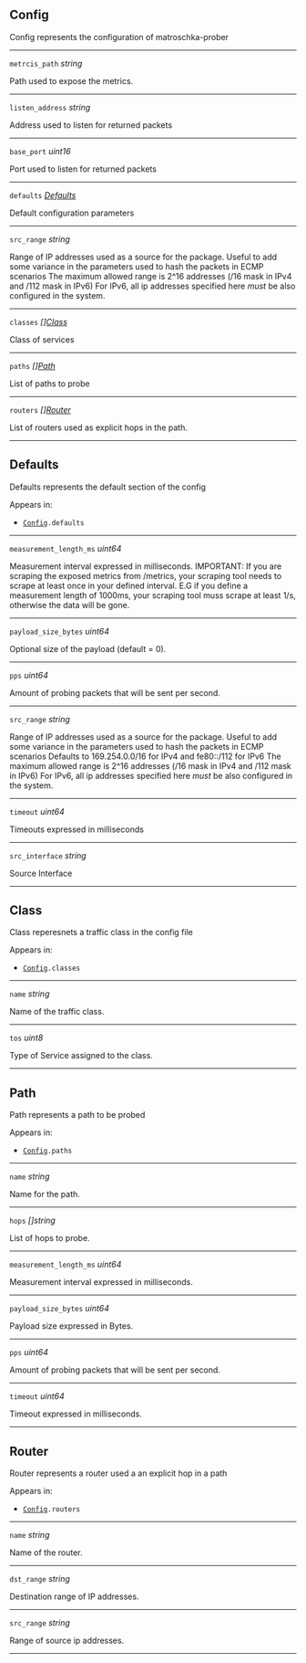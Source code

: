 



## Config
Config represents the configuration of matroschka-prober






<hr />

<div class="dd">

<code>metrcis_path</code>  <i>string</i>

</div>
<div class="dt">

Path used to expose the metrics.

</div>

<hr />

<div class="dd">

<code>listen_address</code>  <i>string</i>

</div>
<div class="dt">

Address used to listen for returned packets

</div>

<hr />

<div class="dd">

<code>base_port</code>  <i>uint16</i>

</div>
<div class="dt">

Port used to listen for returned packets

</div>

<hr />

<div class="dd">

<code>defaults</code>  <i><a href="#defaults">Defaults</a></i>

</div>
<div class="dt">

Default configuration parameters

</div>

<hr />

<div class="dd">

<code>src_range</code>  <i>string</i>

</div>
<div class="dt">

Range of IP addresses used as a source for the package. Useful to add some variance in the parameters used to hash the packets in ECMP scenarios
The maximum allowed range is 2^16 addresses (/16 mask in IPv4 and /112 mask in IPv6)
For IPv6, all ip addresses specified here *must* be also configured in the system.

</div>

<hr />

<div class="dd">

<code>classes</code>  <i>[]<a href="#class">Class</a></i>

</div>
<div class="dt">

Class of services

</div>

<hr />

<div class="dd">

<code>paths</code>  <i>[]<a href="#path">Path</a></i>

</div>
<div class="dt">

List of paths to probe

</div>

<hr />

<div class="dd">

<code>routers</code>  <i>[]<a href="#router">Router</a></i>

</div>
<div class="dt">

List of routers used as explicit hops in the path.

</div>

<hr />





## Defaults
Defaults represents the default section of the config

Appears in:


- <code><a href="#config">Config</a>.defaults</code>





<hr />

<div class="dd">

<code>measurement_length_ms</code>  <i>uint64</i>

</div>
<div class="dt">

Measurement interval expressed in milliseconds.
IMPORTANT: If you are scraping the exposed metrics from /metrics, your scraping tool needs to scrape at least once in your defined interval.
E.G if you define a measurement length of 1000ms, your scraping tool muss scrape at least 1/s, otherwise the data will be gone.

</div>

<hr />

<div class="dd">

<code>payload_size_bytes</code>  <i>uint64</i>

</div>
<div class="dt">

Optional size of the payload (default = 0).

</div>

<hr />

<div class="dd">

<code>pps</code>  <i>uint64</i>

</div>
<div class="dt">

Amount of probing packets that will be sent per second.

</div>

<hr />

<div class="dd">

<code>src_range</code>  <i>string</i>

</div>
<div class="dt">

Range of IP addresses used as a source for the package. Useful to add some variance in the parameters used to hash the packets in ECMP scenarios
Defaults to 169.254.0.0/16 for IPv4 and fe80::/112 for IPv6
The maximum allowed range is 2^16 addresses (/16 mask in IPv4 and /112 mask in IPv6)
For IPv6, all ip addresses specified here *must* be also configured in the system.

</div>

<hr />

<div class="dd">

<code>timeout</code>  <i>uint64</i>

</div>
<div class="dt">

Timeouts expressed in milliseconds

</div>

<hr />

<div class="dd">

<code>src_interface</code>  <i>string</i>

</div>
<div class="dt">

Source Interface

</div>

<hr />





## Class
Class reperesnets a traffic class in the config file

Appears in:


- <code><a href="#config">Config</a>.classes</code>





<hr />

<div class="dd">

<code>name</code>  <i>string</i>

</div>
<div class="dt">

Name of the traffic class.

</div>

<hr />

<div class="dd">

<code>tos</code>  <i>uint8</i>

</div>
<div class="dt">

Type of Service assigned to the class.

</div>

<hr />





## Path
Path represents a path to be probed

Appears in:


- <code><a href="#config">Config</a>.paths</code>





<hr />

<div class="dd">

<code>name</code>  <i>string</i>

</div>
<div class="dt">

Name for the path.

</div>

<hr />

<div class="dd">

<code>hops</code>  <i>[]string</i>

</div>
<div class="dt">

List of hops to probe.

</div>

<hr />

<div class="dd">

<code>measurement_length_ms</code>  <i>uint64</i>

</div>
<div class="dt">

Measurement interval expressed in milliseconds.

</div>

<hr />

<div class="dd">

<code>payload_size_bytes</code>  <i>uint64</i>

</div>
<div class="dt">

Payload size expressed in Bytes.

</div>

<hr />

<div class="dd">

<code>pps</code>  <i>uint64</i>

</div>
<div class="dt">

Amount of probing packets that will be sent per second.

</div>

<hr />

<div class="dd">

<code>timeout</code>  <i>uint64</i>

</div>
<div class="dt">

Timeout expressed in milliseconds.

</div>

<hr />





## Router
Router represents a router used a an explicit hop in a path

Appears in:


- <code><a href="#config">Config</a>.routers</code>





<hr />

<div class="dd">

<code>name</code>  <i>string</i>

</div>
<div class="dt">

Name of the router.

</div>

<hr />

<div class="dd">

<code>dst_range</code>  <i>string</i>

</div>
<div class="dt">

Destination range of IP addresses.

</div>

<hr />

<div class="dd">

<code>src_range</code>  <i>string</i>

</div>
<div class="dt">

Range of source ip addresses.

</div>

<hr />




